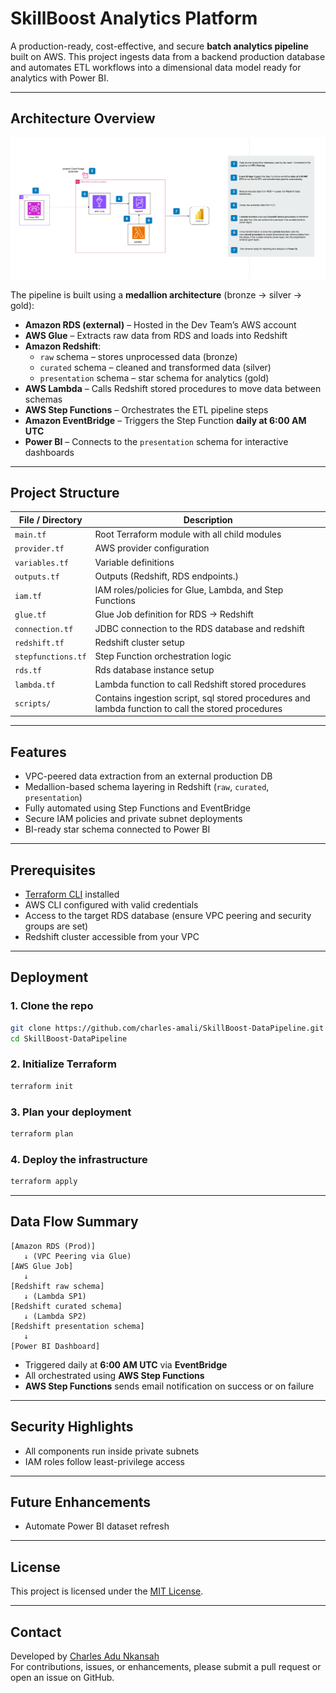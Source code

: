 
#  SkillBoost Analytics Platform

A production-ready, cost-effective, and secure **batch analytics pipeline** built on AWS. This project ingests data from a backend production database and automates ETL workflows into a dimensional data model ready for analytics with Power BI.

---

##  Architecture Overview

![Architecture Diagram](assets/Skillboost_data_pipeline.png)

The pipeline is built using a **medallion architecture** (bronze → silver → gold):

- **Amazon RDS (external)** – Hosted in the Dev Team’s AWS account
- **AWS Glue** – Extracts raw data from RDS and loads into Redshift
- **Amazon Redshift**:
  - `raw` schema – stores unprocessed data (bronze)
  - `curated` schema – cleaned and transformed data (silver)
  - `presentation` schema – star schema for analytics (gold)
- **AWS Lambda** – Calls Redshift stored procedures to move data between schemas
- **AWS Step Functions** – Orchestrates the ETL pipeline steps
- **Amazon EventBridge** – Triggers the Step Function **daily at 6:00 AM UTC**
- **Power BI** – Connects to the `presentation` schema for interactive dashboards

---

##  Project Structure

| File / Directory      | Description |
|-----------------------|-------------|
| `main.tf`             | Root Terraform module with all child modules |
| `provider.tf`         | AWS provider configuration |
| `variables.tf`        | Variable definitions |
| `outputs.tf`          | Outputs (Redshift, RDS endpoints.) |
| `iam.tf`              | IAM roles/policies for Glue, Lambda, and Step Functions |
| `glue.tf`             | Glue Job definition for RDS → Redshift |
| `connection.tf`       | JDBC connection to the RDS database and redshift |
| `redshift.tf`         | Redshift  cluster setup |
| `stepfunctions.tf`    | Step Function orchestration logic |
| `rds.tf`              | Rds database instance setup |
| `lambda.tf`           | Lambda function to call Redshift stored procedures |
| `scripts/`            | Contains ingestion script, sql stored procedures and lambda function to call the stored procedures|

---

##  Features

- VPC-peered data extraction from an external production DB
- Medallion-based schema layering in Redshift (`raw`, `curated`, `presentation`)
- Fully automated using Step Functions and EventBridge
- Secure IAM policies and private subnet deployments
- BI-ready star schema connected to Power BI

---

##  Prerequisites

-  [Terraform CLI](https://developer.hashicorp.com/terraform/downloads) installed
-  AWS CLI configured with valid credentials
-  Access to the target RDS database (ensure VPC peering and security groups are set)
-  Redshift cluster accessible from your VPC

---

## Deployment

### 1. Clone the repo
```bash
git clone https://github.com/charles-amali/SkillBoost-DataPipeline.git
cd SkillBoost-DataPipeline
```

### 2. Initialize Terraform
```bash
terraform init
```

### 3. Plan your deployment
```bash
terraform plan
```

### 4. Deploy the infrastructure
```bash
terraform apply
```

---

## Data Flow Summary

```
[Amazon RDS (Prod)] 
   ↓ (VPC Peering via Glue)
[AWS Glue Job] 
   ↓
[Redshift raw schema]
   ↓ (Lambda SP1)
[Redshift curated schema]
   ↓ (Lambda SP2)
[Redshift presentation schema]
   ↓
[Power BI Dashboard]
```

- Triggered daily at **6:00 AM UTC** via **EventBridge**
- All orchestrated using **AWS Step Functions**
- **AWS Step Functions** sends email notification on success or on failure
---

## Security Highlights

- All components run inside private subnets
- IAM roles follow least-privilege access

---

## Future Enhancements

- Automate Power BI dataset refresh

---

## License

This project is licensed under the [MIT License](LICENSE).

---

## Contact

Developed by [Charles Adu Nkansah](mailto:charlesadunkansah@gmail.com)  
For contributions, issues, or enhancements, please submit a pull request or open an issue on GitHub.
